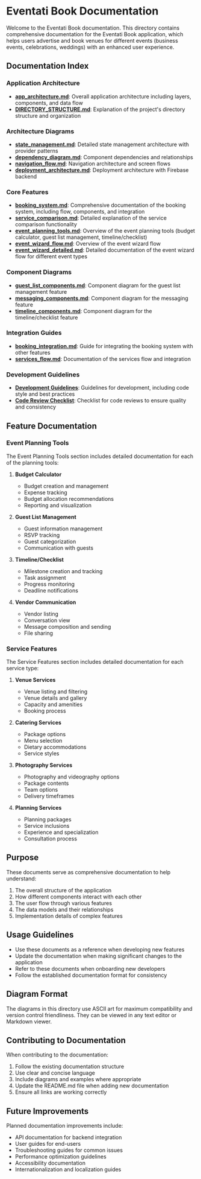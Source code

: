 # Eventati Book Documentation

Welcome to the Eventati Book documentation. This directory contains comprehensive documentation for the Eventati Book application, which helps users advertise and book venues for different events (business events, celebrations, weddings) with an enhanced user experience.

## Documentation Index

### Application Architecture

- **[app_architecture.md](app_architecture.md)**: Overall application architecture including layers, components, and data flow
- **[DIRECTORY_STRUCTURE.md](../DIRECTORY_STRUCTURE.md)**: Explanation of the project's directory structure and organization

### Architecture Diagrams

- **[state_management.md](architecture_diagrams/state_management.md)**: Detailed state management architecture with provider patterns
- **[dependency_diagram.md](architecture_diagrams/dependency_diagram.md)**: Component dependencies and relationships
- **[navigation_flow.md](architecture_diagrams/navigation_flow.md)**: Navigation architecture and screen flows
- **[deployment_architecture.md](architecture_diagrams/deployment_architecture.md)**: Deployment architecture with Firebase backend

### Core Features

- **[booking_system.md](booking_system.md)**: Comprehensive documentation of the booking system, including flow, components, and integration
- **[service_comparison.md](service_comparison.md)**: Detailed explanation of the service comparison functionality
- **[event_planning_tools.md](event_planning_tools.md)**: Overview of the event planning tools (budget calculator, guest list management, timeline/checklist)
- **[event_wizard_flow.md](event_wizard_flow.md)**: Overview of the event wizard flow
- **[event_wizard_detailed.md](event_wizard_detailed.md)**: Detailed documentation of the event wizard flow for different event types

### Component Diagrams

- **[guest_list_components.md](component_diagrams/guest_list_components.md)**: Component diagram for the guest list management feature
- **[messaging_components.md](component_diagrams/messaging_components.md)**: Component diagram for the messaging feature
- **[timeline_components.md](component_diagrams/timeline_components.md)**: Component diagram for the timeline/checklist feature

### Integration Guides

- **[booking_integration.md](booking_integration.md)**: Guide for integrating the booking system with other features
- **[services_flow.md](services_flow.md)**: Documentation of the services flow and integration

### Development Guidelines

- **[Development Guidelines](../DEVELOPMENT_GUIDELINES.md)**: Guidelines for development, including code style and best practices
- **[Code Review Checklist](../CODE_REVIEW_CHECKLIST.md)**: Checklist for code reviews to ensure quality and consistency

## Feature Documentation

### Event Planning Tools

The Event Planning Tools section includes detailed documentation for each of the planning tools:

1. **Budget Calculator**
   - Budget creation and management
   - Expense tracking
   - Budget allocation recommendations
   - Reporting and visualization

2. **Guest List Management**
   - Guest information management
   - RSVP tracking
   - Guest categorization
   - Communication with guests

3. **Timeline/Checklist**
   - Milestone creation and tracking
   - Task assignment
   - Progress monitoring
   - Deadline notifications

4. **Vendor Communication**
   - Vendor listing
   - Conversation view
   - Message composition and sending
   - File sharing

### Service Features

The Service Features section includes detailed documentation for each service type:

1. **Venue Services**
   - Venue listing and filtering
   - Venue details and gallery
   - Capacity and amenities
   - Booking process

2. **Catering Services**
   - Package options
   - Menu selection
   - Dietary accommodations
   - Service styles

3. **Photography Services**
   - Photography and videography options
   - Package contents
   - Team options
   - Delivery timeframes

4. **Planning Services**
   - Planning packages
   - Service inclusions
   - Experience and specialization
   - Consultation process

## Purpose

These documents serve as comprehensive documentation to help understand:

1. The overall structure of the application
2. How different components interact with each other
3. The user flow through various features
4. The data models and their relationships
5. Implementation details of complex features

## Usage Guidelines

- Use these documents as a reference when developing new features
- Update the documentation when making significant changes to the application
- Refer to these documents when onboarding new developers
- Follow the established documentation format for consistency

## Diagram Format

The diagrams in this directory use ASCII art for maximum compatibility and version control friendliness. They can be viewed in any text editor or Markdown viewer.

## Contributing to Documentation

When contributing to the documentation:

1. Follow the existing documentation structure
2. Use clear and concise language
3. Include diagrams and examples where appropriate
4. Update the README.md file when adding new documentation
5. Ensure all links are working correctly

## Future Improvements

Planned documentation improvements include:

- API documentation for backend integration
- User guides for end-users
- Troubleshooting guides for common issues
- Performance optimization guidelines
- Accessibility documentation
- Internationalization and localization guides
